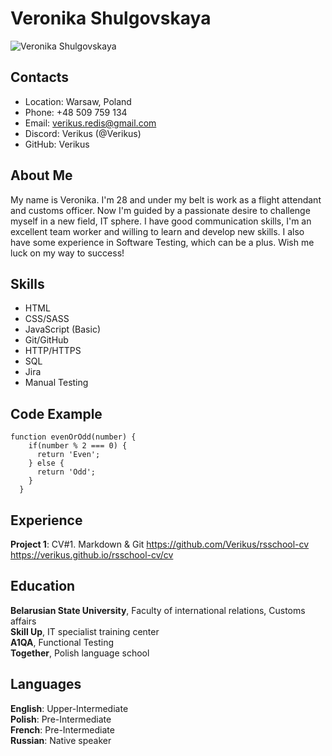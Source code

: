 # Veronika Shulgovskaya 
![Veronika Shulgovskaya](https://user-images.githubusercontent.com/119875485/206197099-1c9638fb-3c83-4d50-9050-169f2a91824c.jpeg)
## Contacts
 - Location: Warsaw, Poland
 - Phone: +48 509 759 134
 - Email: verikus.redis@gmail.com
 - Discord: Verikus (@Verikus)
 - GitHub: Verikus
## About Me
My name is Veronika. I'm 28 and under my belt is work as a flight attendant and customs officer. Now I'm guided by a passionate desire to challenge myself in a new field, IT sphere. I have good communication skills, I'm an excellent team worker and willing to learn and develop new skills. I also have some experience in Software Testing, which can be a plus. Wish me luck on my way to success!
## Skills
 - HTML
 - CSS/SASS
 - JavaScript (Basic)
 - Git/GitHub
 - HTTP/HTTPS
 - SQL
 - Jira
 - Manual Testing
## Code Example
```
function evenOrOdd(number) {  
    if(number % 2 === 0) {  
      return 'Even';  
    } else {  
      return 'Odd';  
    }  
  }  
 ```
  ## Experience
  **Project 1**: CV#1. Markdown & Git 
  https://github.com/Verikus/rsschool-cv  
  https://verikus.github.io/rsschool-cv/cv
## Education
**Belarusian State University**, Faculty of international relations, Customs affairs  
**Skill Up**,  IT specialist training center  
**A1QA**,  Functional Testing  
**Together**, Polish language school
## Languages
**English**: Upper-Intermediate  
**Polish**: Pre-Intermediate  
**French**: Pre-Intermediate   
**Russian**: Native speaker  
